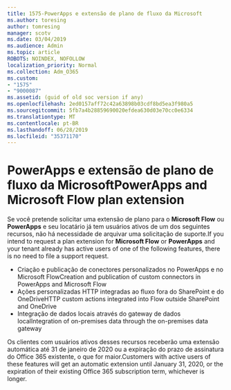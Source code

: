 ```yaml
---
title: 1575-PowerApps e extensão de plano de fluxo da Microsoft
ms.author: toresing
author: tomresing
manager: scotv
ms.date: 03/04/2019
ms.audience: Admin
ms.topic: article
ROBOTS: NOINDEX, NOFOLLOW
localization_priority: Normal
ms.collection: Adm_O365
ms.custom:
- "1575"
- "9000087"
ms.assetid: (guid of old soc version if any)
ms.openlocfilehash: 2ed0157aff72c42a63898b03cdf8bd5ea3f980a5
ms.sourcegitcommit: 5fb7a4b28859690020efdea630d03e70cc0e6334
ms.translationtype: MT
ms.contentlocale: pt-BR
ms.lasthandoff: 06/28/2019
ms.locfileid: "35371170"
---
```

# <a name="powerapps-and-microsoft-flow-plan-extension"></a><span data-ttu-id="22c4e-102">PowerApps e extensão de plano de fluxo da Microsoft</span><span class="sxs-lookup"><span data-stu-id="22c4e-102">PowerApps and Microsoft Flow plan extension</span></span>

<span data-ttu-id="22c4e-103">Se você pretende solicitar uma extensão de plano para o **Microsoft Flow** ou **PowerApps** e seu locatário já tem usuários ativos de um dos seguintes recursos, não há necessidade de arquivar uma solicitação de suporte.</span><span class="sxs-lookup"><span data-stu-id="22c4e-103">If you intend to request a plan extension for **Microsoft Flow** or **PowerApps** and your tenant already has active users of one of the following features, there is no need to file a support request.</span></span>

- <span data-ttu-id="22c4e-104">Criação e publicação de conectores personalizados no PowerApps e no Microsoft Flow</span><span class="sxs-lookup"><span data-stu-id="22c4e-104">Creation and publication of custom connectors in PowerApps and Microsoft Flow</span></span>
- <span data-ttu-id="22c4e-105">Ações personalizadas HTTP integradas ao fluxo fora do SharePoint e do OneDrive</span><span class="sxs-lookup"><span data-stu-id="22c4e-105">HTTP custom actions integrated into Flow outside SharePoint and OneDrive</span></span>
- <span data-ttu-id="22c4e-106">Integração de dados locais através do gateway de dados local</span><span class="sxs-lookup"><span data-stu-id="22c4e-106">Integration of on-premises data through the on-premises  data gateway</span></span>

<span data-ttu-id="22c4e-107">Os clientes com usuários ativos desses recursos receberão uma extensão automática até 31 de janeiro de 2020 ou a expiração do prazo de assinatura do Office 365 existente, o que for maior.</span><span class="sxs-lookup"><span data-stu-id="22c4e-107">Customers with active users of these features will get an automatic extension until January 31, 2020, or the expiration of their existing Office 365 subscription term, whichever is longer.</span></span>